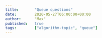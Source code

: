 ```yaml
---
title:       "Queue questions"
date:        2020-05-27T06:00:00+00:00
author:      "Max"
published:   true
tags:        ["algorithm-topic", "queue"]
---
```

